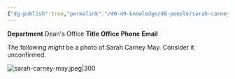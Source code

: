 ```yaml
---
{"dg-publish":true,"permalink":"/40-49-knowledge/46-people/sarah-carney-may/","title":"Assistant to the Dean","updated":"2025-04-25T08:37:31-07:00"}
---
```


**Department** Dean's Office
**Title** 
**Office** 
**Phone** 
**Email** 

The following *might* be a photo of Sarah Carney May. Consider it unconfirmed.

![sarah-carney-may.jpeg|300](/img/user/90-99%20Meta/95%20Attachments/sarah-carney-may.jpeg)